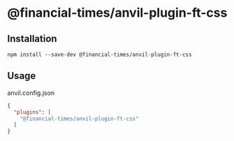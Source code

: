 # @financial-times/anvil-plugin-ft-css

## Installation

```
npm install --save-dev @financial-times/anvil-plugin-ft-css
```

## Usage

anvil.config.json

```json
{
  "plugins": [
    "@financial-times/anvil-plugin-ft-css"
  ]
}
```

